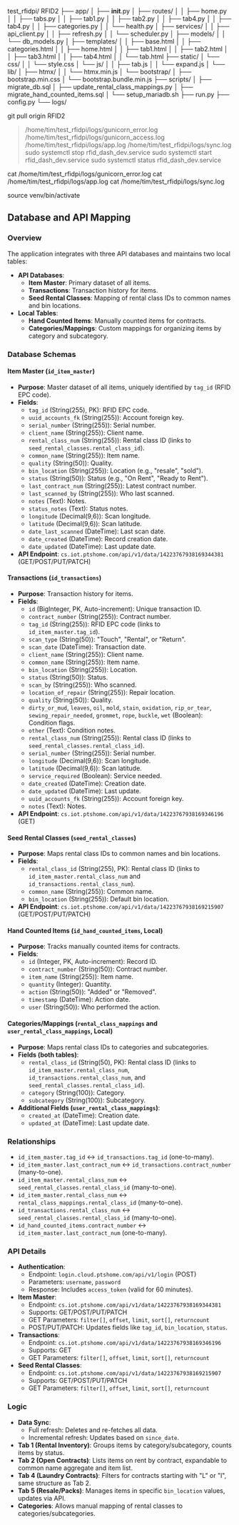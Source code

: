 test_rfidpi/ RFID2
├── app/
│   ├── __init__.py
│   ├── routes/
│   │   ├── home.py
│   │   ├── tabs.py
│   │   ├── tab1.py
│   │   ├── tab2.py
│   │   ├── tab4.py
│   │   ├── tab4.py
│   │   ├── categories.py
│   │   └── health.py
│   ├── services/
│   │   ├── api_client.py
│   │   ├── refresh.py
│   │   └── scheduler.py
│   ├── models/
│   │   └── db_models.py
│   ├── templates/
│   │   ├── base.html
│   │   ├── categories.html
│   │   ├── home.html
│   │   ├── tab1.html
│   │   ├── tab2.html
│   │   ├── tab3.html
│   │   ├── tab4.html
│   │   └── tab.html
├── static/
│   └── css/
│   │   └── style.css
│   └── js/
│   │   ├── tab.js
│   │   └── expand.js
│   └── lib/
│        ├── htmx/
│        │   └── htmx.min.js
│        └── bootstrap/
│            ├── bootstrap.min.css
│            └── bootstrap.bundle.min.js
├── scripts/
│   ├── migrate_db.sql
│   ├── update_rental_class_mappings.py
│   ├── migrate_hand_counted_items.sql
│   └── setup_mariadb.sh
├── run.py
├── config.py
└── logs/


git pull origin RFID2
> /home/tim/test_rfidpi/logs/gunicorn_error.log
> /home/tim/test_rfidpi/logs/gunicorn_access.log
> /home/tim/test_rfidpi/logs/app.log
> /home/tim/test_rfidpi/logs/sync.log
sudo systemctl stop rfid_dash_dev.service
sudo systemctl start rfid_dash_dev.service
sudo systemctl status rfid_dash_dev.service

cat /home/tim/test_rfidpi/logs/gunicorn_error.log
cat /home/tim/test_rfidpi/logs/app.log
cat /home/tim/test_rfidpi/logs/sync.log

source venv/bin/activate

## Database and API Mapping

### Overview

The application integrates with three API databases and maintains two local tables:

- **API Databases**:
  - **Item Master**: Primary dataset of all items.
  - **Transactions**: Transaction history for items.
  - **Seed Rental Classes**: Mapping of rental class IDs to common names and bin locations.
- **Local Tables**:
  - **Hand Counted Items**: Manually counted items for contracts.
  - **Categories/Mappings**: Custom mappings for organizing items by category and subcategory.

### Database Schemas

#### Item Master (`id_item_master`)
- **Purpose**: Master dataset of all items, uniquely identified by `tag_id` (RFID EPC code).
- **Fields**:
  - `tag_id` (String(255), PK): RFID EPC code.
  - `uuid_accounts_fk` (String(255)): Account foreign key.
  - `serial_number` (String(255)): Serial number.
  - `client_name` (String(255)): Client name.
  - `rental_class_num` (String(255)): Rental class ID (links to `seed_rental_classes.rental_class_id`).
  - `common_name` (String(255)): Item name.
  - `quality` (String(50)): Quality.
  - `bin_location` (String(255)): Location (e.g., "resale", "sold").
  - `status` (String(50)): Status (e.g., "On Rent", "Ready to Rent").
  - `last_contract_num` (String(255)): Latest contract number.
  - `last_scanned_by` (String(255)): Who last scanned.
  - `notes` (Text): Notes.
  - `status_notes` (Text): Status notes.
  - `longitude` (Decimal(9,6)): Scan longitude.
  - `latitude` (Decimal(9,6)): Scan latitude.
  - `date_last_scanned` (DateTime): Last scan date.
  - `date_created` (DateTime): Record creation date.
  - `date_updated` (DateTime): Last update date.
- **API Endpoint**: `cs.iot.ptshome.com/api/v1/data/14223767938169344381` (GET/POST/PUT/PATCH)

#### Transactions (`id_transactions`)
- **Purpose**: Transaction history for items.
- **Fields**:
  - `id` (BigInteger, PK, Auto-increment): Unique transaction ID.
  - `contract_number` (String(255)): Contract number.
  - `tag_id` (String(255)): RFID EPC code (links to `id_item_master.tag_id`).
  - `scan_type` (String(50)): "Touch", "Rental", or "Return".
  - `scan_date` (DateTime): Transaction date.
  - `client_name` (String(255)): Client name.
  - `common_name` (String(255)): Item name.
  - `bin_location` (String(255)): Location.
  - `status` (String(50)): Status.
  - `scan_by` (String(255)): Who scanned.
  - `location_of_repair` (String(255)): Repair location.
  - `quality` (String(50)): Quality.
  - `dirty_or_mud`, `leaves`, `oil`, `mold`, `stain`, `oxidation`, `rip_or_tear`, `sewing_repair_needed`, `grommet`, `rope`, `buckle`, `wet` (Boolean): Condition flags.
  - `other` (Text): Condition notes.
  - `rental_class_num` (String(255)): Rental class ID (links to `seed_rental_classes.rental_class_id`).
  - `serial_number` (String(255)): Serial number.
  - `longitude` (Decimal(9,6)): Scan longitude.
  - `latitude` (Decimal(9,6)): Scan latitude.
  - `service_required` (Boolean): Service needed.
  - `date_created` (DateTime): Creation date.
  - `date_updated` (DateTime): Last update.
  - `uuid_accounts_fk` (String(255)): Account foreign key.
  - `notes` (Text): Notes.
- **API Endpoint**: `cs.iot.ptshome.com/api/v1/data/14223767938169346196` (GET)

#### Seed Rental Classes (`seed_rental_classes`)
- **Purpose**: Maps rental class IDs to common names and bin locations.
- **Fields**:
  - `rental_class_id` (String(255), PK): Rental class ID (links to `id_item_master.rental_class_num` and `id_transactions.rental_class_num`).
  - `common_name` (String(255)): Common name.
  - `bin_location` (String(255)): Default bin location.
- **API Endpoint**: `cs.iot.ptshome.com/api/v1/data/14223767938169215907` (GET/POST/PUT/PATCH)

#### Hand Counted Items (`id_hand_counted_items`, Local)
- **Purpose**: Tracks manually counted items for contracts.
- **Fields**:
  - `id` (Integer, PK, Auto-increment): Record ID.
  - `contract_number` (String(50)): Contract number.
  - `item_name` (String(255)): Item name.
  - `quantity` (Integer): Quantity.
  - `action` (String(50)): "Added" or "Removed".
  - `timestamp` (DateTime): Action date.
  - `user` (String(50)): Who performed the action.

#### Categories/Mappings (`rental_class_mappings` and `user_rental_class_mappings`, Local)
- **Purpose**: Maps rental class IDs to categories and subcategories.
- **Fields (both tables)**:
  - `rental_class_id` (String(50), PK): Rental class ID (links to `id_item_master.rental_class_num`, `id_transactions.rental_class_num`, and `seed_rental_classes.rental_class_id`).
  - `category` (String(100)): Category.
  - `subcategory` (String(100)): Subcategory.
- **Additional Fields (`user_rental_class_mappings`)**:
  - `created_at` (DateTime): Creation date.
  - `updated_at` (DateTime): Last update date.

### Relationships

- `id_item_master.tag_id` ↔ `id_transactions.tag_id` (one-to-many).
- `id_item_master.last_contract_num` ↔ `id_transactions.contract_number` (many-to-one).
- `id_item_master.rental_class_num` ↔ `seed_rental_classes.rental_class_id` (many-to-one).
- `id_item_master.rental_class_num` ↔ `rental_class_mappings.rental_class_id` (many-to-one).
- `id_transactions.rental_class_num` ↔ `seed_rental_classes.rental_class_id` (many-to-one).
- `id_hand_counted_items.contract_number` ↔ `id_item_master.last_contract_num` (one-to-many).

### API Details

- **Authentication**:
  - Endpoint: `login.cloud.ptshome.com/api/v1/login` (POST)
  - Parameters: `username`, `password`
  - Response: Includes `access_token` (valid for 60 minutes).
- **Item Master**:
  - Endpoint: `cs.iot.ptshome.com/api/v1/data/14223767938169344381`
  - Supports: GET/POST/PUT/PATCH
  - GET Parameters: `filter[]`, `offset`, `limit`, `sort[]`, `returncount`
  - POST/PUT/PATCH: Updates fields like `tag_id`, `bin_location`, `status`.
- **Transactions**:
  - Endpoint: `cs.iot.ptshome.com/api/v1/data/14223767938169346196`
  - Supports: GET
  - GET Parameters: `filter[]`, `offset`, `limit`, `sort[]`, `returncount`
- **Seed Rental Classes**:
  - Endpoint: `cs.iot.ptshome.com/api/v1/data/14223767938169215907`
  - Supports: GET/POST/PUT/PATCH
  - GET Parameters: `filter[]`, `offset`, `limit`, `sort[]`, `returncount`

### Logic

- **Data Sync**:
  - Full refresh: Deletes and re-fetches all data.
  - Incremental refresh: Updates based on `since_date`.
- **Tab 1 (Rental Inventory)**: Groups items by category/subcategory, counts items by status.
- **Tab 2 (Open Contracts)**: Lists items on rent by contract, expandable to common name aggregate and item list.
- **Tab 4 (Laundry Contracts)**: Filters for contracts starting with "L" or "l", same structure as Tab 2.
- **Tab 5 (Resale/Packs)**: Manages items in specific `bin_location` values, updates via API.
- **Categories**: Allows manual mapping of rental classes to categories/subcategories.

